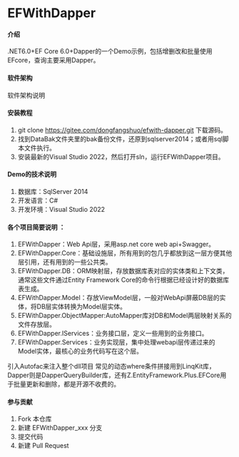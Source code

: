 # EFWithDapper

#### 介绍
.NET6.0+EF Core 6.0+Dapper的一个Demo示例，包括增删改和批量使用EFcore，查询主要采用Dapper。

#### 软件架构
软件架构说明


#### 安装教程

1.  git clone https://gitee.com/dongfangshuo/efwith-dapper.git 下载源码。
2.  找到DataBak文件夹里的bak备份文件，还原到sqlserver2014；或者用sql脚本文件执行。
3.  安装最新的Visual Studio 2022，然后打开sln，运行EFWithDapper项目。

#### Demo的技术说明

1.  数据库：SqlServer 2014
2.  开发语言：C#
3.  开发环境：Visual Studio 2022
#### 各个项目简要说明 ：
1. EFWithDapper：Web Api层，采用asp.net core web api+Swagger。
2. EFWithDapper.Core：基础设施层，所有用到的包几乎都放到这一层方便其他层引用，还有用到的一些公共类。
3. EFWithDapper.DB：ORM映射层，存放数据库表对应的实体类和上下文类，通常这些文件通过Entity Framework Core的命令行根据已经设计好的数据库表生成。
4. EFWithDapper.Model：存放ViewModel层，一般对WebApi屏蔽DB层的实体，将DB层实体转换为Model层实体。
5. EFWithDapper.ObjectMapper:AutoMapper库对DB和Model两层映射关系的文件存放层。
6. EFWithDapper.IServices：业务接口层，定义一些用到的业务接口。
7. EFWithDapper.Services：业务实现层，集中处理webapi层传递过来的Model实体，最核心的业务代码写在这个层。

引入Autofac来注入整个dll项目
常见的动态where条件拼接用到LinqKit库，Dapper则是DapperQueryBuilder库，还有Z.EntityFramework.Plus.EFCore用于批量更新和删除，都是开源不收费的。

#### 参与贡献

1.  Fork 本仓库
2.  新建 EFWithDapper_xxx 分支
3.  提交代码
4.  新建 Pull Request

